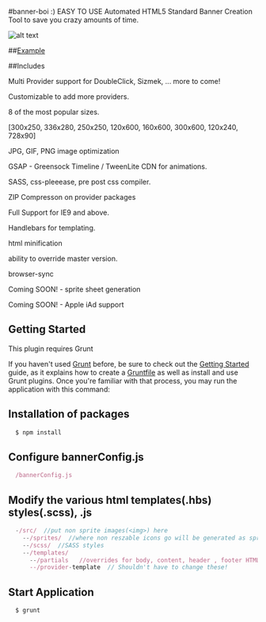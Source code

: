 #banner-boi   :)
EASY TO USE Automated HTML5 Standard Banner Creation Tool to save you crazy amounts of time.

![alt text](https://github.com/leedium/banner-boi/blob/master/files.png "Files")

##[Example](http://banner-boi.leedium.com)

##Includes

Multi Provider support for DoubleClick, Sizmek, ... more to come!

Customizable to add more providers.

8 of the most popular sizes.

[300x250, 336x280, 250x250, 120x600, 160x600, 300x600, 120x240, 728x90]

JPG, GIF, PNG image optimization

GSAP - Greensock Timeline / TweenLite CDN for animations.

SASS, css-pleeease, pre post css compiler.

ZIP Compresson on provider packages

Full Support for IE9 and above.

Handlebars for templating.

html minification

ability to override master version.

browser-sync

Coming SOON! - sprite sheet generation

Coming SOON! - Apple iAd support


## Getting Started
This plugin requires Grunt

If you haven't used [Grunt](http://gruntjs.com/) before, be sure to check out the [Getting Started](http://gruntjs.com/getting-started) guide, as it explains how to create a [Gruntfile](http://gruntjs.com/sample-gruntfile) as well as install and use Grunt plugins. Once you're familiar with that process, you may run the application with this command:

## Installation of packages

```js
  $ npm install
```

## Configure bannerConfig.js
```js
  /bannerConfig.js
```

## Modify the various html templates(.hbs) styles(.scss), .js
```js
  -/src/  //put non sprite images(<img>) here
    --/sprites/  //where non reszable icons go will be generated as spritesheet.png with associated SASS
    --/scss/  //SASS styles
    --/templates/
      --/partials   //overrides for body, content, header , footer HTML
      --/provider-template  // Shouldn't have to change these!
```

## Start Application
```js
  $ grunt
```



